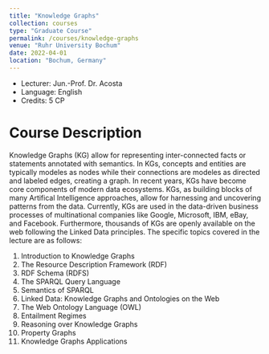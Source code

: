 ```yaml
---
title: "Knowledge Graphs"
collection: courses
type: "Graduate Course"
permalink: /courses/knowledge-graphs
venue: "Ruhr University Bochum"
date: 2022-04-01
location: "Bochum, Germany"
---
```


* Lecturer: Jun.-Prof. Dr. Acosta
* Language: English
* Credits: 5 CP


Course Description
======

Knowledge Graphs (KG) allow for representing inter-connected facts or statements annotated with semantics.
In KGs, concepts and entities are typically modeles as nodes while their connections are modeles as directed and labeled edges, creating a graph.
In recent years, KGs have become core components of modern data ecosystems.
KGs, as building blocks of many Artifical Intelligence approaches, allow for harnessing and uncovering patterns from the data.
Currently, KGs are used in the data-driven business processes of multinational companies like Google, Microsoft, IBM, eBay, and Facebook.
Furthermore, thousands of KGs are openly available on the web following the Linked Data principles.
The specific topics covered in the lecture are as follows:

1. Introduction to Knowledge Graphs
2. The Resource Description Framework (RDF)
3. RDF Schema (RDFS)
4. The SPARQL Query Language
5. Semantics of SPARQL
6. Linked Data: Knowledge Graphs and Ontologies on the Web
7. The Web Ontology Language (OWL)
8. Entailment Regimes
9. Reasoning over Knowledge Graphs
10. Property Graphs
11. Knowledge Graphs Applications
